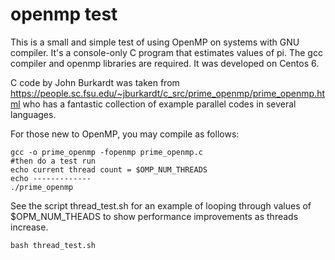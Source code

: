 # openmp test

This is a small and simple test of using OpenMP on systems with GNU compiler.  It's a console-only C program that estimates values of pi.    The gcc compiler and openmp libraries are required.  It was developed on Centos 6.

C code by John Burkardt was taken from https://people.sc.fsu.edu/~jburkardt/c_src/prime_openmp/prime_openmp.html
who has a fantastic collection of example parallel codes in several languages.

For those new to OpenMP, you may compile as follows: 

    gcc -o prime_openmp -fopenmp prime_openmp.c
    #then do a test run
    echo current thread count = $OMP_NUM_THREADS
    echo -------------
    ./prime_openmp

See the script thread_test.sh for an example of looping through values of $OPM_NUM_THEADS to show performance improvements as threads increase.    

    bash thread_test.sh
